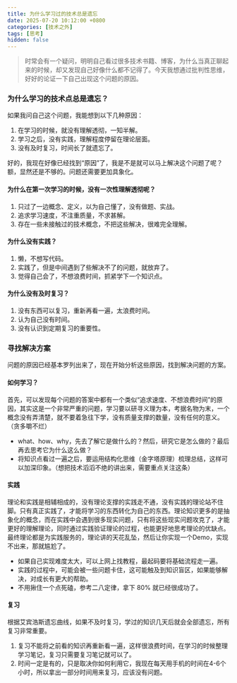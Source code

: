```yaml
---
title: 为什么学习过的技术总是遗忘
date: 2025-07-20 10:12:00 +0800
categories: [技术之外]
tags: [思考]
hidden: false
---
```


> 时常会有一个疑问，明明自己看过很多技术书籍、博客，为什么当真正聊起来的时候，却又发现自己好像什么都不记得了。今天我想通过批判性思维，好好的论证一下自己出现这个问题的原因。

### 为什么学习的技术点总是遗忘？

如果我问自己这个问题，我能想到以下几种原因：

1. 在学习的时候，就没有理解透彻，一知半解。
2. 学习之后，没有实践，理解程度停留在理论层面。
3. 没有及时复习，时间长了就遗忘了。

好的，我现在好像已经找到“原因”了，我是不是就可以马上解决这个问题了呢？ 额，显然还是不够的。问题还需要更加具象化。

#### 为什么在第一次学习的时候，没有一次性理解透彻呢？

1. 只过了一边概念、定义，以为自己懂了，没有做题、实战。
2. 追求学习速度，不注重质量，不求甚解。
3. 存在一些未接触过的技术概念，不把这些解决，很难完全理解。

#### 为什么没有实践？

1. 懒，不想写代码。
2. 实践了，但是中间遇到了些解决不了的问题，就放弃了。
3. 觉得自己会了，不想浪费时间，抓紧学下一个知识点。

#### 为什么没有及时复习？

1. 没有东西可以复习，重新再看一遍，太浪费时间。
2. 认为自己没有时间。
3. 没有认识到定期复习的重要性。

### 寻找解决方案

问题的原因已经基本罗列出来了，现在开始分析这些原因，找到解决问题的方案。


#### 如何学习？

首先，可以发现每个问题的答案中都有一个类似“追求速度、不想浪费时间”的原因，其实这是一个非常严重的问题，学习要以研寻义理为本，考据名物为末，一个概念没有弄清楚，就不要着急往下学，没有质量支撑的数量，没有任何的意义。（贪多嚼不烂）

- what、how、why，先去了解它是做什么的？然后，研究它是怎么做的？最后再去思考它为什么这么做？
- 将知识点看过一遍之后，要运用结构化思维（金字塔原理）梳理总结，这样可以加深印象。（想把技术滔滔不绝的讲出来，需要重点关注这条）

#### 实践

理论和实践是相辅相成的，没有理论支撑的实践走不通，没有实践的理论站不住脚。只有真正实践了，才能将学习的东西转化为自己的东西。理论知识更多的是抽象化的概念，而在实践中会遇到很多现实问题，只有将这些现实问题攻克了，才能更好的理解理论，同时通过实践验证理论的过程，也能更好地思考理论的优缺点。
最终理论都是为实践服务的，理论讲的天花乱坠，然后让你实现一个Demo，实现不出来，那就尴尬了。

- 如果自己实现难度太大，可以上网上找教程，最起码要将基础流程走一遍。
- 实践的过程中，可能会被一些问题卡住，这可能触及到知识盲区，如果能够解决，对成长有更大的帮助。
- 不用揪住一个点死磕，参考二八定律，拿下 80% 就已经很成功了。

#### 复习

根据艾宾浩斯遗忘曲线，如果不及时复习，学过的知识几天后就会全部遗忘，所有复习非常重要。

1. 复习不能将之前看的知识再重新看一遍，这样很浪费时间，在学习的时候整理学习笔记，复习只需要复习笔记就可以了。
2. 时间一定是有的，只是取决你如何利用它，我现在每天用手机的时间在4-6个小时，所以拿出一部分时间用来复习，应该没有问题。